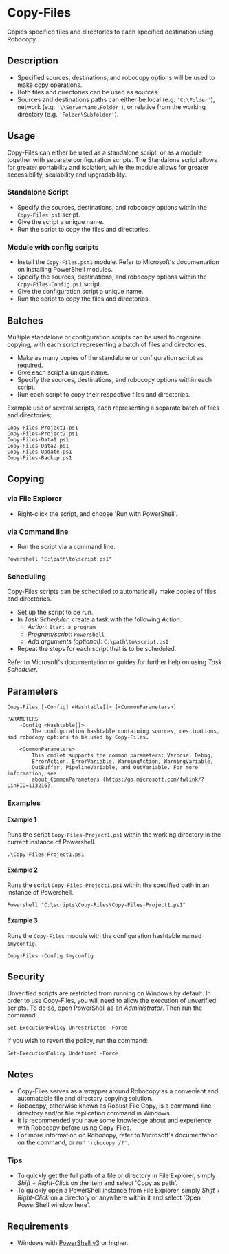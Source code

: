 # Copy-Files
Copies specified files and directories to each specified destination using Robocopy.

## Description
* Specified sources, destinations, and robocopy options will be used to make copy operations.
* Both files and directories can be used as sources.
* Sources and destinations paths can either be local (e.g. `'C:\Folder'`), network (e.g. `'\\ServerName\Folder'`), or relative from the working directory (e.g. `'Folder\Subfolder'`).

## Usage
Copy-Files can either be used as a standalone script, or as a module together with separate configuration scripts. The Standalone script allows for greater portability and isolation, while the module allows for greater accessibility, scalability and upgradability.

### Standalone Script
* Specify the sources, destinations, and robocopy options within the `Copy-Files.ps1` script.
* Give the script a unique name.
* Run the script to copy the files and directories.

### Module with config scripts
* Install the `Copy-Files.psm1` module. Refer to Microsoft's documentation on installing PowerShell modules.
* Specify the sources, destinations, and robocopy options within the `Copy-Files-Config.ps1` script.
* Give the configuration script a unique name.
* Run the script to copy the files and directories.

## Batches
Multiple standalone or configuration scripts can be used to organize copying, with each script representing a batch of files and directories.
* Make as many copies of the standalone or configuration script as required.
* Give each script a unique name.
* Specify the sources, destinations, and robocopy options within each script.
* Run each script to copy their respective files and directories.

Example use of several scripts, each representing a separate batch of files and directories:

```
Copy-Files-Project1.ps1
Copy-Files-Project2.ps1
Copy-Files-Data1.ps1
Copy-Files-Data2.ps1
Copy-Files-Update.ps1
Copy-Files-Backup.ps1
```

## Copying

### via File Explorer
* Right-click the script, and choose 'Run with PowerShell'.

### via Command line
* Run the script via a command line.

```
Powershell "C:\path\to\script.ps1"
```

### Scheduling
Copy-Files scripts can be scheduled to automatically make copies of files and directories.
* Set up the script to be run.
* In *Task Scheduler*, create a task with the following *Action*:
  * *Action*: `Start a program`
  * *Program/script*: `Powershell`
  * *Add arguments (optional)*: `C:\path\to\script.ps1`
* Repeat the steps for each script that is to be scheduled.

Refer to Microsoft's documentation or guides for further help on using *Task Scheduler*.

## Parameters

```
Copy-Files [-Config] <Hashtable[]> [<CommonParameters>]

PARAMETERS
    -Config <Hashtable[]>
        The configuration hashtable containing sources, destinations, and robocopy options to be used by Copy-Files.

    <CommonParameters>
        This cmdlet supports the common parameters: Verbose, Debug,
        ErrorAction, ErrorVariable, WarningAction, WarningVariable,
        OutBuffer, PipelineVariable, and OutVariable. For more information, see
        about_CommonParameters (https:/go.microsoft.com/fwlink/?LinkID=113216).
```

### Examples

#### Example 1
Runs the script `Copy-Files-Project1.ps1` within the working directory in the current instance of Powershell.

```
.\Copy-Files-Project1.ps1
```

#### Example 2
Runs the script `Copy-Files-Project1.ps1` within the specified path in an instance of Powershell.

```
Powershell "C:\scripts\Copy-Files\Copy-Files-Project1.ps1"
```

#### Example 3
Runs the `Copy-Files` module with the configuration hashtable named `$myconfig`.

```
Copy-Files -Config $myconfig
```

## Security
Unverified scripts are restricted from running on Windows by default. In order to use Copy-Files, you will need to allow the execution of unverified scripts. To do so, open PowerShell as an *Administrator*. Then run the command:

```
Set-ExecutionPolicy Unrestricted -Force
```

If you wish to revert the policy, run the command:

```
Set-ExecutionPolicy Undefined -Force
```

## Notes
* Copy-Files serves as a wrapper around Robocopy as a convenient and automatable file and directory copying solution.
* Robocopy, otherwise known as Robust File Copy, is a command-line directory and/or file replication command in Windows.
* It is recommended you have some knowledge about and experience with Robocopy before using Copy-Files.
* For more information on Robocopy, refer to Microsoft's documentation on the command, or run `'robocopy /?'`.

### Tips
* To quickly get the full path of a file or directory in File Explorer, simply *Shift + Right-Click* on the item and select 'Copy as path'.
* To quickly open a PowerShell instance from File Explorer, simply *Shift + Right-Click* on a directory or anywhere within it and select 'Open PowerShell window here'.

## Requirements
* Windows with <a href="https://github.com/PowerShell/PowerShell#get-powershell" target="_blank" title="PowerShell">PowerShell v3</a> or higher.